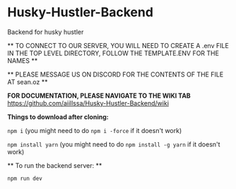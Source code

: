 # Husky-Hustler-Backend

Backend for husky hustler

** TO CONNECT TO OUR SERVER, YOU WILL NEED TO CREATE A .env FILE IN THE TOP LEVEL DIRECTORY, FOLLOW THE TEMPLATE.ENV FOR THE NAMES **

** PLEASE MESSAGE US ON DISCORD FOR THE CONTENTS OF THE FILE AT sean.oz **

**FOR DOCUMENTATION, PLEASE NAVIGATE TO THE WIKI TAB**
https://github.com/aiillssa/Husky-Hustler-Backend/wiki

**Things to download after cloning:**

`npm i` (you might need to do `npm i -force` if it doesn't work)

`npm install yarn` (you might need to do `npm install -g yarn` if it doesn't work)

** To run the backend server: **

`npm run dev`
